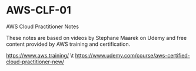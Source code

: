# AWS-CLF-01
AWS Cloud Practitioner Notes

These notes are based on videos by Stephane Maarek on Udemy and free content provided by AWS training and certification. 

https://www.aws.training/ \t
https://www.udemy.com/course/aws-certified-cloud-practitioner-new/
